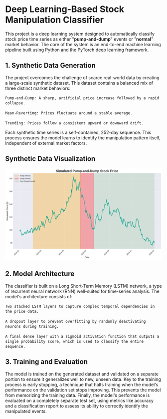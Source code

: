 # Deep Learning-Based Stock Manipulation Classifier

This project is a deep learning system designed to automatically classify stock price time series as either "**pump-and-dump**" events or "**normal**" market behavior. The core of the system is an end-to-end machine learning pipeline built using Python and the PyTorch deep learning framework.

## 1. Synthetic Data Generation

The project overcomes the challenge of scarce real-world data by creating a large-scale synthetic dataset. This dataset contains a balanced mix of three distinct market behaviors:

    Pump-and-Dump: A sharp, artificial price increase followed by a rapid collapse.

    Mean-Reverting: Prices fluctuate around a stable average.

    Trending: Prices follow a consistent upward or downward drift.

Each synthetic time series is a self-contained, 252-day sequence. This process ensures the model learns to identify the manipulation pattern itself, independent of external market factors.

## Synthetic Data Visualization

![Synthetic data](simulated-data.png)

## 2. Model Architecture

The classifier is built on a Long Short-Term Memory (LSTM) network, a type of recurrent neural network (RNN) well-suited for time-series analysis. The model's architecture consists of:

    Two stacked LSTM layers to capture complex temporal dependencies in the price data.

    A dropout layer to prevent overfitting by randomly deactivating neurons during training.

    A final dense layer with a sigmoid activation function that outputs a single probability score, which is used to classify the entire sequence.

## 3. Training and Evaluation

The model is trained on the generated dataset and validated on a separate portion to ensure it generalizes well to new, unseen data. Key to the training process is early stopping, a technique that halts training when the model's performance on the validation set stops improving. This prevents the model from memorizing the training data. Finally, the model's performance is evaluated on a completely separate test set, using metrics like accuracy and a classification report to assess its ability to correctly identify the manipulated events.
